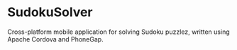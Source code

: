 # SudokuSolver
Cross-platform mobile application for solving Sudoku puzzlez, written using Apache Cordova and PhoneGap.
